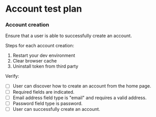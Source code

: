 # Account test plan

### Account creation
Ensure that a user is able to successfully create an account.

Steps for each account creation:
1. Restart your dev environment
2. Clear browser cache
3. Uninstall token from third party

Verify:
- [ ] User can discover how to create an account from the home page.
- [ ] Required fields are indicated.
- [ ] Email address field type is "email" and requires a valid address.
- [ ] Password field type is password.
- [ ] User can successfully create an account.